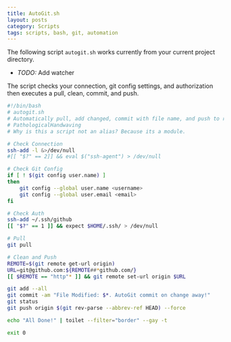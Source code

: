 ```yaml
---
title: AutoGit.sh
layout: posts
category: Scripts
tags: scripts, bash, git, automation
---
```


The following script `autogit.sh` works currently from your current project directory. 

  - *TODO:* Add watcher

The script checks your connection, git config settings, and authorization then executes a pull, clean, commit, and push.
 
``` bash
#!/bin/bash
# autogit.sh
# Automatically pull, add changed, commit with file name, and push to remote
# PathologicalHandwaving
# Why is this a script not an alias? Because its a module.

# Check Connection
ssh-add -l &>/dev/null
#[[ "$?" == 2]] && eval $("ssh-agent") > /dev/null

# Check Git Config
if [ ! $(git config user.name) ]
then
    git config --global user.name <username>
    git config --global user.email <email>
fi

# Check Auth
ssh-add ~/.ssh/github
[[ "$?" == 1 ]] && expect $HOME/.ssh/ > /dev/null

# Pull
git pull

# Clean and Push
REMOTE=$(git remote get-url origin)
URL=git@github.com:${REMOTE##*github.com/}
[[ $REMOTE == "http"* ]] && git remote set-url origin $URL

git add --all
git commit -am "File Modified: $*. AutoGit commit on change away!"
git status
git push origin $(git rev-parse --abbrev-ref HEAD) --force

echo "All Done!" | toilet --filter="border" --gay -t

exit 0
```
